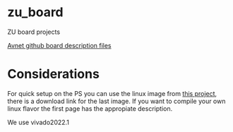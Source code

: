 # zu_board
ZU board projects

[Avnet github board description files](https://github.com/Avnet/bdf/tree/master/zub1cg/1.1)

# Considerations
For quick setup on the PS you can use the linux image from [this project](https://www.hackster.io/AlbertaBeef/zuboard-building-the-foundational-designs-f114d5), there is a download link for the last image. If you want to compile your own linux flavor the first page has the appropiate description.

We use vivado2022.1

